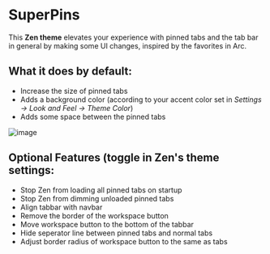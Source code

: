 # SuperPins

This **Zen theme** elevates your experience with pinned tabs and the tab bar in general by making some UI changes, inspired by the favorites in Arc.

## What it does by default:
  - Increase the size of pinned tabs
  - Adds a background color (according to your accent color set in *Settings -> Look and Feel -> Theme Color*)
  - Adds some space between the pinned tabs

![image](https://github.com/user-attachments/assets/f3c1f63a-a075-4b83-a002-d1f0914942d3)

## Optional Features (toggle in Zen's theme settings:
  - Stop Zen from loading all pinned tabs on startup
  - Stop Zen from dimming unloaded pinned tabs
  - Align tabbar with navbar
  - Remove the border of the workspace button
  - Move workspace button to the bottom of the tabbar
  - Hide seperator line between pinned tabs and normal tabs
  - Adjust border radius of workspace button to the same as tabs
